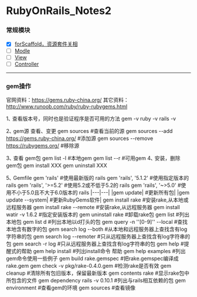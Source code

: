 # RubyOnRails_Notes2

### 常规模块
- [x] [forScaffold，资源套件关相](https://github.com/batuZ/RubyOnRails_Notes2/tree/master/forScaffold#scaffold-%E7%AE%A1%E7%90%86%E8%B5%84%E6%BA%90%E5%A5%97%E4%BB%B6%E7%9A%84%E5%87%BD%E6%95%B0)
- [ ] [Modle]()
- [ ] [View]()
- [ ] [Controller]()
---
### gem操作
官网资料：https://gems.ruby-china.org/
其它资料：http://www.runoob.com/ruby/ruby-rubygems.html

1､ 查看版本号，同时也是验证程序是否可用的方法
	gem -v
	ruby -v
	rails -v

2､ gem源 查看、变更
	gem sources 									#查看当前的源
	gem sources --add https://gems.ruby-china.org/	#添加源
	gem sources --remove https://rubygems.org/		#移除源

3､ 查看 gem包
	gem list -l 	#本地gem
	gem list --r 	#可用gem
4､ 安装，删除 gem包
	gem install XXX
	gem uninstall XXX

5､ Gemfile 
	gem 'rails'  				#使用最新版的 rails
	gem 'rails', '5.1.2'		#使用指定版本的 rails
	gem 'rails', '>=5.2'		#使用5.2或不低于5.2的 rails
	gem 'rails', '~>5.0'		#使用不小于5.0且不大于6.0版本的 rails
|---|---|
|gem update| 						#更新所有包|
|gem update --system| 			#更新RubyGems软件|
gem install rake 				#安装rake,从本地或远程服务器
gem install rake --remote 		#安装rake,从远程服务器
gem install watir -v 1.6.2		#指定安装版本的
gem uninstall rake 				#卸载rake包
gem list  						#列出本地包
gem list d 						#列出本地以d打头的包
gem query -n ''[0-9]'' --local 	#查找本地含有数字的包
gem search log --both 			#从本地和远程服务器上查找含有log字符串的包
gem search log --remoter 		#只从远程服务器上查找含有log字符串的包
gem search -r log 				#只从远程服务器上查找含有log字符串的包
gem help 						#提醒式的帮助
gem help install 				#列出install命令 帮助
gem help examples 				#列出gem命令使用一些例子
gem build rake.gemspec 			#把rake.gemspec编译成rake.gem
gem check -v pkg/rake-0.4.0.gem #检测rake是否有效
gem cleanup 					#清除所有包旧版本，保留最新版本
gem contents rake 				#显示rake包中所包含的文件
gem dependency rails -v 0.10.1 	#列出与rails相互依赖的包
gem environment 				#查看gem的环境
gem sources 					#查看镜像
